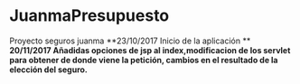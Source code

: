 # JuanmaPresupuesto
Proyecto seguros juanma
**23/10/2017 Inicio de la aplicación **
**20/11/2017 Añadidas opciones de jsp al index,modificacion de los servlet para obtener de donde viene la petición, cambios en el resultado de la elección del seguro.**
